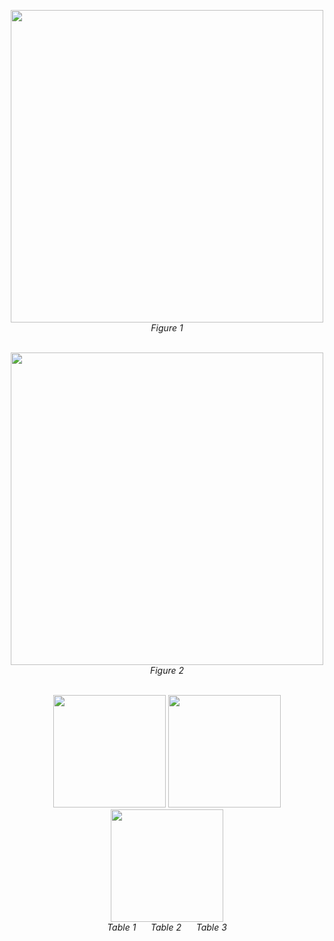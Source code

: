 <p align="center">
  <img src="https://github.com/user-attachments/assets/27ef0e26-9ca3-42a1-ba04-9bd235c40929" width="500"/><br/>
  <i>Figure 1</i><br/><br/>
</p>

<p align="center">
  <img src="https://github.com/user-attachments/assets/1759796f-d786-4a52-942d-f8f6a03020ed" width="500"/><br/>
  <i>Figure 2</i><br/><br/>
</p>

<p align="center">
  <img src="[https://github.com/user-attachments/assets/aaa111/table1.png](https://github.com/user-attachments/assets/4cf81d16-f163-4b76-ac64-f24206289672)" width="180"/>
  <img src="[https://github.com/user-attachments/assets/bbb222/table2.png](https://github.com/user-attachments/assets/b8300ede-c504-49d8-9ea5-095ba2922a6d)" width="180"/>
  <img src="[https://github.com/user-attachments/assets/ccc333/table3.png](https://github.com/user-attachments/assets/6ae0f486-dfb5-4213-9f9b-0e6bf42b3fa3)" width="180"/><br/>
  <i>Table 1</i> &nbsp;&nbsp;&nbsp;&nbsp;
  <i>Table 2</i> &nbsp;&nbsp;&nbsp;&nbsp;
  <i>Table 3</i>
</p>
